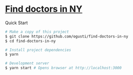 # [Find doctors in NY](https://find-doctors-in-ny.vercel.app)

Quick Start

```bash
# Make a copy of this project
$ git clone https://github.com/ogusti/find-doctors-in-ny
$ cd find-doctors-in-ny

# Install project dependencies
$ yarn

# Development server
$ yarn start # Opens browser at http://localhost:3000

```
